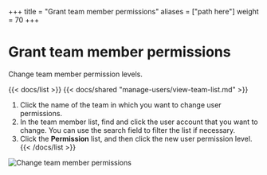 +++
title = "Grant team member permissions"
aliases = ["path here"]
weight = 70
+++

# Grant team member permissions

Change team member permission levels.

{{< docs/list >}}
{{< docs/shared "manage-users/view-team-list.md" >}}

1. Click the name of the team in which you want to change user permissions.
1. In the team member list, find and click the user account that you want to change. You can use the search field to filter the list if necessary.
1. Click the **Permission** list, and then click the new user permission level.
   {{< /docs/list >}}

![Change team member permissions](/static/img/docs/manage-users/change-team-permissions-7-3.png)
